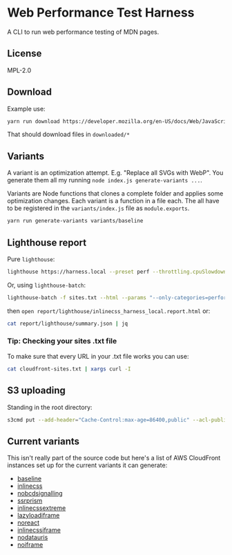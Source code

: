 # Web Performance Test Harness

A CLI to run web performance testing of MDN pages.

## License

MPL-2.0

## Download

Example use:

```bash
yarn run download https://developer.mozilla.org/en-US/docs/Web/JavaScript/Reference/Global_Objects/Array/forEach
```

That should download files in `downloaded/*`

## Variants

A variant is an optimization attempt. E.g. "Replace all SVGs with WebP".
You generate them all my running `node index.js generate-variants ...`.

Variants are Node functions that clones a complete folder and applies
some optimization changes. Each variant is a function in a file each.
The all have to be registered in the `variants/index.js` file as
`module.exports`.

```bash
yarn run generate-variants variants/baseline
```

## Lighthouse report

Pure `lighthouse`:

```bash
lighthouse https://harness.local --preset perf --throttling.cpuSlowdownMultiplier=6 --chrome-flags="--headless"
```

Or, using `lighthouse-batch`:

```bash
lighthouse-batch -f sites.txt --html --params "--only-categories=performance --preset perf --throttling.cpuSlowdownMultiplier=6"
```

then `open report/lighthouse/inlinecss_harness_local.report.html`
or:

```bash
cat report/lighthouse/summary.json | jq
```

### Tip: Checking your sites .txt file

To make sure that every URL in your .txt file works you can use:

```bash
cat cloudfront-sites.txt | xargs curl -I
```

## S3 uploading

Standing in the root directory:

```bash
s3cmd put --add-header="Cache-Control:max-age=86400,public" --acl-public --recursive --no-mime-magic --guess-mime-type variants s3://peterbe-mdn-harness/
```

## Current variants

This isn't really part of the source code but here's a list of
AWS CloudFront instances set up for the current variants it can generate:

* [baseline](https://d2fm08353pu8pw.cloudfront.net/index.html)
* [inlinecss](https://d2um11o9s382bw.cloudfront.net/index.html)
* [nobcdsignalling](https://d3ohduisxjll24.cloudfront.net/index.html)
* [ssrprism](https://d1ca36dt8e8ima.cloudfront.net/index.html)
* [inlinecssextreme](https://d1jqaxyu5i06vi.cloudfront.net/index.html)
* [lazyloadiframe](https://dzyoyiq5bbseg.cloudfront.net/index.html)
* [noreact](https://d1cap84gly6pqw.cloudfront.net/index.html)
* [inlinecssiframe](https://d29rjqiwb8121o.cloudfront.net/index.html)
* [nodatauris](https://d10c3grr2u9svt.cloudfront.net/index.html)
* [noiframe](https://dwxglarcs6oiy.cloudfront.net/index.html)
